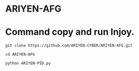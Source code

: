 # ARIYEN-AFG
# Command copy and run Injoy.
```
git clone https://github.com/ARIYEN-CYBER/ARIYEN-AFG.git

cd ARIYEN-AFG

python ARIYEN-PID.py
```
